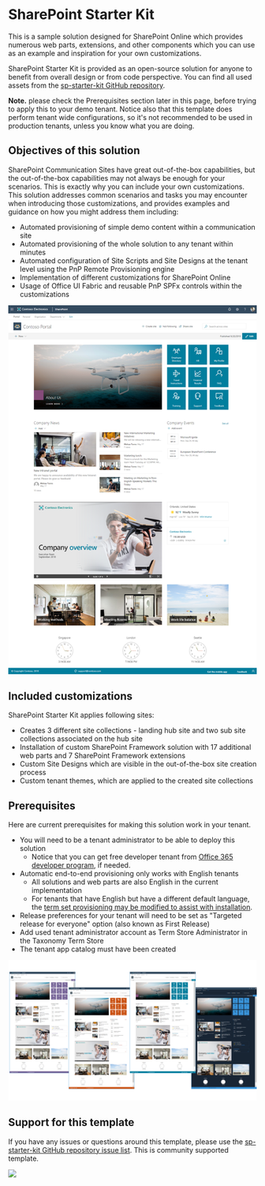 # SharePoint Starter Kit

This is a sample solution designed for SharePoint Online which provides numerous web parts, extensions, and other components which you can use as an example and inspiration for your own customizations.

SharePoint Starter Kit is provided as an open-source solution for anyone to benefit from overall design or from code perspective. You can find all used assets from the [sp-starter-kit GitHub repository](https://github.com/SharePoint/sp-starter-kit).

**Note.** please check the Prerequisites section later in this page, before trying to apply this to your demo tenant. Notice also that this template does perform tenant wide configurations, so it's not recommended to be used in production tenants, unless you know what you are doing.

## Objectives of this solution

SharePoint Communication Sites have great out-of-the-box capabilities, but the out-of-the-box capabilities may not always be enough for your scenarios. This is exactly why you can include your own customizations. This solution addresses common scenarios and tasks you may encounter when introducing those customizations, and provides examples and guidance on how you might address them including:

- Automated provisioning of simple demo content within a communication site
- Automated provisioning of the whole solution to any tenant within minutes
- Automated configuration of Site Scripts and Site Designs at the tenant level using the PnP Remote Provisioning engine
- Implementation of different customizations for SharePoint Online
- Usage of Office UI Fabric and reusable PnP SPFx controls within the customizations

![SharePoint Starter Kit UI](./assets/ext-portal-footer.png)

## Included customizations

SharePoint Starter Kit applies following sites:

- Creates 3 different site collections - landing hub site and two sub site collections associated on the hub site
- Installation of custom SharePoint Framework solution with 17 additional web parts and 7 SharePoint Framework extensions
- Custom Site Designs which are visible in the out-of-the-box site creation process
- Custom tenant themes, which are applied to the created site collections

## Prerequisites

Here are current prerequisites for making this solution work in your tenant.

- You will need to be a tenant administrator to be able to deploy this solution
    - Notice that you can get free developer tenant from [Office 365 developer program](https://developer.microsoft.com/en-us/office/dev-program), if needed.
- Automatic end-to-end provisioning only works with English tenants
    - All solutions and web parts are also English in the current implementation
    - For tenants that have English but have a different default language, the [term set provisioning may be modified to assist with installation](./documentation/term-store.md#non-english-tenants).
- Release preferences for your tenant will need to be set as "Targeted release for everyone" option (also known as First Release)
- Add used tenant administrator account as Term Store Administrator in the Taxonomy Term Store 
- The tenant app catalog must have been created

![SharePoint Starter Kit UI](./sp-starter-kit-front-page-16x9.png)


## Support for this template

If you have any issues or questions around this template, please use the [sp-starter-kit GitHub repository issue list](https://github.com/SharePoint/sp-starter-kit/issues). This is community supported template.

<img src="https://telemetry.sharepointpnp.com/sp-dev-provisioning-templates/SP-Starter-Kit" />